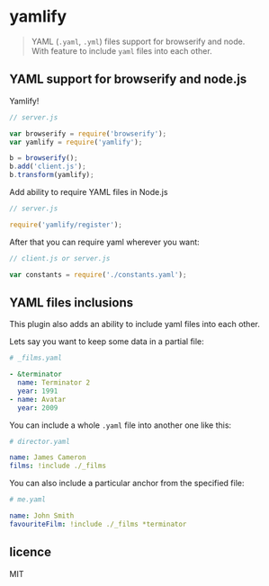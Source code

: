 # yamlify

> YAML (`.yaml`, `.yml`) files support for browserify and node.  
> With feature to include `yaml` files into each other.  
         

## YAML support for browserify and node.js

Yamlify!
```js
// server.js

var browserify = require('browserify');
var yamlify = require('yamlify');

b = browserify();
b.add('client.js');
b.transform(yamlify);
```

Add ability to require YAML files in Node.js
```js
// server.js

require('yamlify/register');
```

After that you can require yaml wherever you want: 
```js
// client.js or server.js

var constants = require('./constants.yaml');
```

## YAML files inclusions

This plugin also adds an ability to include yaml files into each other.

Lets say you want to keep some data in a partial file:
 
```yaml
# _films.yaml

- &terminator
  name: Terminator 2 
  year: 1991
- name: Avatar
  year: 2009
``` 
 
You can include a whole `.yaml` file into another one like this: 
```yaml
# director.yaml

name: James Cameron 
films: !include ./_films 
```
  
You can also include a particular anchor from the specified file:  

```yaml
# me.yaml

name: John Smith
favouriteFilm: !include ./_films *terminator
```


## licence
MIT